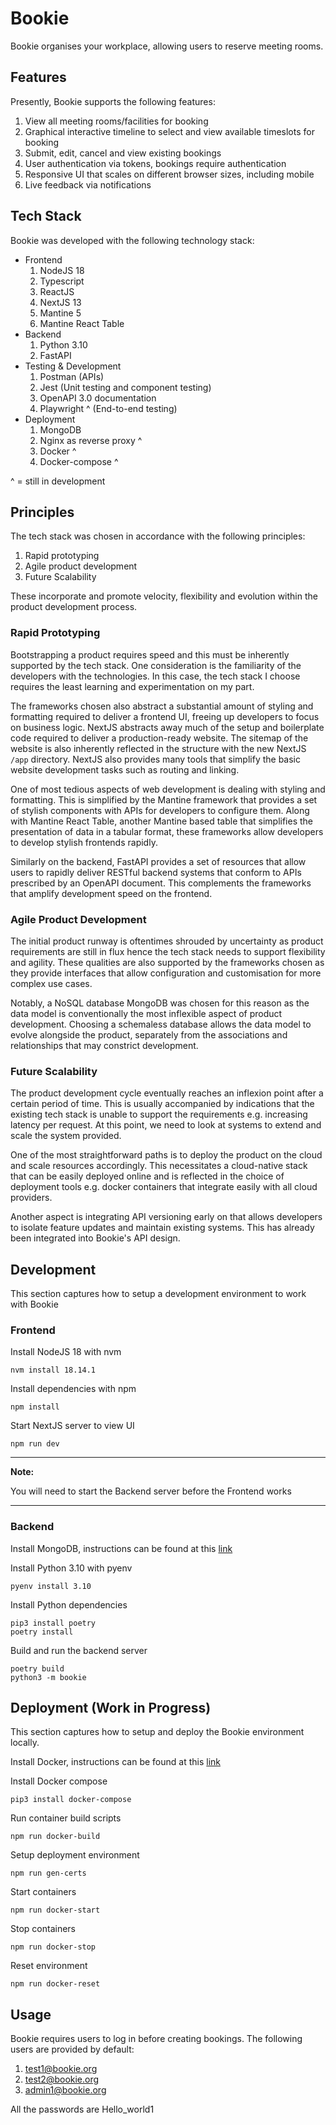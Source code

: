 # Bookie
Bookie organises your workplace, allowing users to reserve meeting rooms.

## Features

Presently, Bookie supports the following features:
1. View all meeting rooms/facilities for booking
2. Graphical interactive timeline to select and view available timeslots for booking
3. Submit, edit, cancel and view existing bookings
4. User authentication via tokens, bookings require authentication
5. Responsive UI that scales on different browser sizes, including mobile
6. Live feedback via notifications 

## Tech Stack

Bookie was developed with the following technology stack:

- Frontend
  1. NodeJS 18
  2. Typescript
  3. ReactJS
  4. NextJS 13
  5. Mantine 5
  6. Mantine React Table
- Backend
  1. Python 3.10
  2. FastAPI
- Testing & Development
  1. Postman (APIs)
  2. Jest (Unit testing and component testing)
  3. OpenAPI 3.0 documentation
  4. Playwright ^ (End-to-end testing)
- Deployment
  1. MongoDB
  3. Nginx as reverse proxy ^
  4. Docker ^
  5. Docker-compose ^

^ = still in development


## Principles

The tech stack was chosen in accordance with the following principles:
1. Rapid prototyping
2. Agile product development
3. Future Scalability

These incorporate and promote velocity, flexibility and evolution within the
product development process.

### Rapid Prototyping

Bootstrapping a product requires speed and this must be inherently supported by 
the tech stack. One consideration is the familiarity of the developers with the 
technologies. In this case, the tech stack I choose requires the least learning 
and experimentation on my part.

The frameworks chosen also abstract a substantial amount of styling and formatting
required to deliver a frontend UI, freeing up developers to focus on business logic.
NextJS abstracts away much of the setup and boilerplate code required to deliver a
production-ready website. The sitemap of the website is also inherently reflected in
the structure with the new NextJS `/app` directory. NextJS also provides many tools 
that simplify the basic website development tasks such as routing and linking. 

One of most tedious aspects of web development is dealing with styling and formatting.
This is simplified by the Mantine framework that provides a set of stylish components
with APIs for developers to configure them. Along with Mantine React Table, another
Mantine based table that simplifies the presentation of data in a tabular format, these
frameworks allow developers to develop stylish frontends rapidly.
 
Similarly on the backend, FastAPI provides a set of resources that allow users to 
rapidly deliver RESTful backend systems that conform to APIs prescribed by an 
OpenAPI document. This complements the frameworks that amplify development speed on 
the frontend. 

### Agile Product Development

The initial product runway is oftentimes shrouded by uncertainty as product requirements
are still in flux hence the tech stack needs to support flexibility and agility. These 
qualities are also supported by the frameworks chosen as they provide interfaces that
allow configuration and customisation for more complex use cases. 

Notably, a NoSQL database MongoDB was chosen for this reason as the data model is 
conventionally the most inflexible aspect of product development. Choosing a schemaless
database allows the data model to evolve alongside the product, separately from the
associations and relationships that may constrict development. 

### Future Scalability

The product development cycle eventually reaches an inflexion point after a certain 
period of time. This is usually accompanied by indications that the existing tech 
stack is unable to support the requirements e.g. increasing latency per request. At 
this point, we need to look at systems to extend and scale the system provided.

One of the most straightforward paths is to deploy the product on the cloud and scale
resources accordingly. This necessitates a cloud-native stack that can be easily
deployed online and is reflected in the choice of deployment tools e.g. docker 
containers that integrate easily with all cloud providers.

Another aspect is integrating API versioning early on that allows developers to 
isolate feature updates and maintain existing systems. This has already been integrated
into Bookie's API design. 

## Development

This section captures how to setup a development environment to work with Bookie

### Frontend

Install NodeJS 18 with nvm

```shell
nvm install 18.14.1
```

Install dependencies with npm

```shell
npm install
```

Start NextJS server to view UI

```shell
npm run dev
```

---

**Note:**

You will need to start the Backend server before the Frontend works

---

### Backend

Install MongoDB, instructions can be found at this 
[link](https://www.mongodb.com/docs/manual/administration/install-community/)

Install Python 3.10 with pyenv

```shell
pyenv install 3.10
```

Install Python dependencies

```shell
pip3 install poetry
poetry install
```

Build and run the backend server

```shell
poetry build
python3 -m bookie
```

## Deployment (Work in Progress)

This section captures how to setup and deploy the Bookie environment locally.

Install Docker, instructions can be found at this 
[link](https://docs.docker.com/get-docker/)

Install Docker compose 
```shell
pip3 install docker-compose
```

Run container build scripts 
```shell
npm run docker-build
```

Setup deployment environment
```shell
npm run gen-certs
```

Start containers
```shell
npm run docker-start
```

Stop containers
```shell
npm run docker-stop
```

Reset environment
```shell
npm run docker-reset
```

## Usage

Bookie requires users to log in before creating bookings. The following users are 
provided by default:
1. test1@bookie.org
2. test2@bookie.org
3. admin1@bookie.org

All the passwords are Hello_world1

